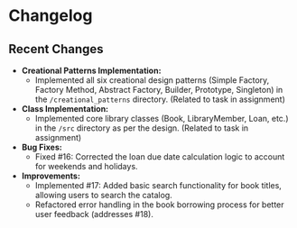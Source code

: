 # Changelog

## Recent Changes

* **Creational Patterns Implementation:**
    * Implemented all six creational design patterns (Simple Factory, Factory Method, Abstract Factory, Builder, Prototype, Singleton) in the `/creational_patterns` directory. (Related to task in assignment)
* **Class Implementation:**
    * Implemented core library classes (Book, LibraryMember, Loan, etc.) in the `/src` directory as per the design. (Related to task in assignment)
* **Bug Fixes:**
    * Fixed #16: Corrected the loan due date calculation logic to account for weekends and holidays.
* **Improvements:**
    * Implemented #17: Added basic search functionality for book titles, allowing users to search the catalog.
    * Refactored error handling in the book borrowing process for better user feedback (addresses #18).
